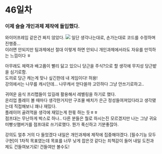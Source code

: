 # 46일차
### 이제 슬슬 개인과제 제작에 돌입했다.
와이어프레임 같은건 짜지 않았다.
![](https://velog.velcdn.com/images/rlqma1131/post/fc0b7bc1-9288-4715-9eb0-e712da69087d/image.png)
일단 생각나는대로, 손가는대로 코드를 수정하며 진행중...  
이러면 안되지만 팀과제에선 절대 이렇게 하면 안되니 개인과제에서라도 자유를 만끽하는 느낌이다
ㅎ  
  
아무래도 체력과 배고픔이 빨리 닳고 있으니 당근을 주식?으로 할 생각에 무지성 당근밭을 심기로함.  
도끼로 당근 캐는게 맞나 싶긴한데 내 게임이다! 허용!  
강의에서는 나무를 캐시던데... 나무캐서 얻다쓸까 고민하다 그냥 안쓰기로하고..  
  
귀여운 음식 프리펩들이 있길래 활용해서 레벨링을 하기로 했다.  
온리업 플레이 볼 때마다 생각한거지만 구조물 배치가 은근 정성들여져있다라고 생각됐는데 직접해보니 꽤나 재밌다.  
플레이어 골려먹을 생각에 재밌는게 한몫 하는 둣ㅎㅎ  
점프대는 무난하게 박스로 하나.. 다른 분들은 뭘로 하시는진 모르겠지만 나는 그냥 귀요미빵싯햄버거를 점프대로 쓰기로했다. 뭔가 푹신하고 기분좋잖아.  
  
강의도 얼추 거의 다 들었겠다 내일은 개인과제에 제작에 집중해야겠다.
[필수기능 모두 구현]이 1차적 목표였는데 목표를 너무 낮게 잡은것 같다는 죄책감이 들어 내일 도전과제도 건들여보기로! 건들여만 볼수도!